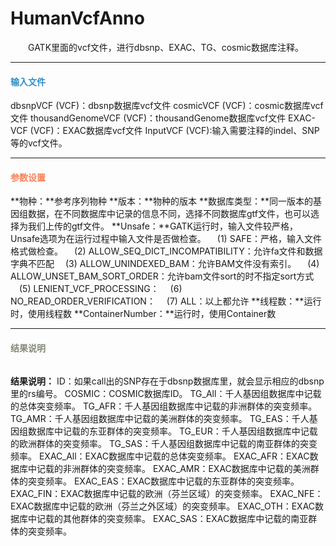 # HumanVcfAnno
　　GATK里面的vcf文件，进行dbsnp、EXAC、TG、cosmic数据库注释。

***
#### **<i class="fa fa-dot-circle-o" aria-hidden="true" style="color:#3090C7"></i><span style="color:#3090C7"> 输入文件**
dbsnpVCF (VCF)：dbsnp数据库vcf文件
cosmicVCF (VCF)：cosmic数据库vcf文件
thousandGenomeVCF (VCF)：thousandGenome数据库vcf文件
EXAC-VCF (VCF)：EXAC数据库vcf文件
InputVCF (VCF):输入需要注释的indel、SNP等的vcf文件。


***
#### **<i class="fa fa-cog" aria-hidden="true" style="color:#F88158"></i> <span style="color:#F88158">参数设置**

**物种：**参考序列物种
**版本：**物种的版本
**数据库类型：**同一版本的基因组数据，在不同数据库中记录的信息不同，选择不同数据库gtf文件，也可以选择为我们上传的gtf文件。
**Unsafe：**GATK运行时，输入文件较严格，Unsafe选项为在运行过程中输入文件是否做检查。
　(1) SAFE：严格，输入文件格式做检查。
　(2) ALLOW_SEQ_DICT_INCOMPATIBILITY：允许fa文件和数据字典不匹配
　(3) ALLOW_UNINDEXED_BAM：允许BAM文件没有索引。
　(4) ALLOW_UNSET_BAM_SORT_ORDER：允许bam文件sort的时不指定sort方式
　(5) LENIENT_VCF_PROCESSING：
　(6) NO_READ_ORDER_VERIFICATION：
　(7) ALL：以上都允许
**线程数：**运行时，使用线程数
**ContainerNumber：**运行时，使用Container数

***
#### **<i class="fa fa-file-text" aria-hidden="true" style="color:#848b79"></i><span style="color:#848b79"> 结果说明**

<div style="text-align:center">
<img data-src="1.png" width="800px"  ></img>
</div>

**结果说明：**
ID：如果call出的SNP存在于dbsnp数据库里，就会显示相应的dbsnp里的rs编号。
COSMIC：COSMIC数据库ID。
TG_All：千人基因组数据库中记载的总体突变频率。
TG_AFR：千人基因组数据库中记载的非洲群体的突变频率。
TG_AMR：千人基因组数据库中记载的美洲群体的突变频率。
TG_EAS：千人基因组数据库中记载的东亚群体的突变频率。
TG_EUR：千人基因组数据库中记载的欧洲群体的突变频率。
TG_SAS：千人基因组数据库中记载的南亚群体的突变频率。
EXAC_All：EXAC数据库中记载的总体突变频率。
EXAC_AFR：EXAC数据库中记载的非洲群体的突变频率。
EXAC_AMR：EXAC数据库中记载的美洲群体的突变频率。
EXAC_EAS：EXAC数据库中记载的东亚群体的突变频率。
EXAC_FIN：EXAC数据库中记载的欧洲（芬兰区域）的突变频率。
EXAC_NFE：EXAC数据库中记载的欧洲（芬兰之外区域）的突变频率。
EXAC_OTH：EXAC数据库中记载的其他群体的突变频率。
EXAC_SAS：EXAC数据库中记载的南亚群体的突变频率。

